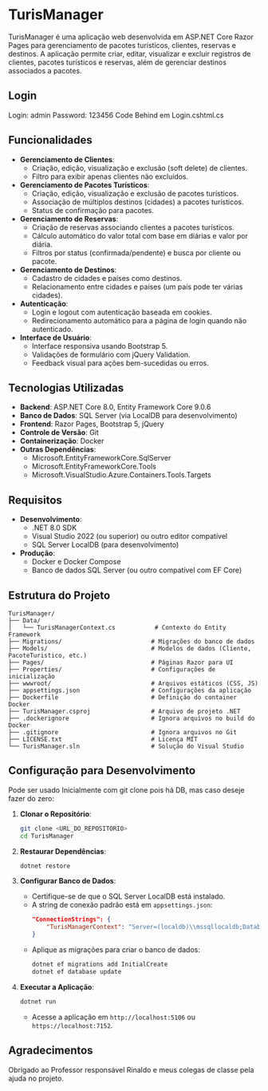 # TurisManager

TurisManager é uma aplicação web desenvolvida em ASP.NET Core Razor Pages para gerenciamento de pacotes turísticos, clientes, reservas e destinos. A aplicação permite criar, editar, visualizar e excluir registros de clientes, pacotes turísticos e reservas, além de gerenciar destinos associados a pacotes.

## Login

Login: admin
Password: 123456
Code Behind em Login.cshtml.cs

## Funcionalidades

- **Gerenciamento de Clientes**:
  - Criação, edição, visualização e exclusão (soft delete) de clientes.
  - Filtro para exibir apenas clientes não excluídos.
- **Gerenciamento de Pacotes Turísticos**:
  - Criação, edição, visualização e exclusão de pacotes turísticos.
  - Associação de múltiplos destinos (cidades) a pacotes turísticos.
  - Status de confirmação para pacotes.
- **Gerenciamento de Reservas**:
  - Criação de reservas associando clientes a pacotes turísticos.
  - Cálculo automático do valor total com base em diárias e valor por diária.
  - Filtros por status (confirmada/pendente) e busca por cliente ou pacote.
- **Gerenciamento de Destinos**:
  - Cadastro de cidades e países como destinos.
  - Relacionamento entre cidades e países (um país pode ter várias cidades).
- **Autenticação**:
  - Login e logout com autenticação baseada em cookies.
  - Redirecionamento automático para a página de login quando não autenticado.
- **Interface de Usuário**:
  - Interface responsiva usando Bootstrap 5.
  - Validações de formulário com jQuery Validation.
  - Feedback visual para ações bem-sucedidas ou erros.

## Tecnologias Utilizadas

- **Backend**: ASP.NET Core 8.0, Entity Framework Core 9.0.6
- **Banco de Dados**: SQL Server (via LocalDB para desenvolvimento)
- **Frontend**: Razor Pages, Bootstrap 5, jQuery
- **Controle de Versão**: Git
- **Containerização**: Docker
- **Outras Dependências**:
  - Microsoft.EntityFrameworkCore.SqlServer
  - Microsoft.EntityFrameworkCore.Tools
  - Microsoft.VisualStudio.Azure.Containers.Tools.Targets

## Requisitos

- **Desenvolvimento**:
  - .NET 8.0 SDK
  - Visual Studio 2022 (ou superior) ou outro editor compatível
  - SQL Server LocalDB (para desenvolvimento)
- **Produção**:
  - Docker e Docker Compose
  - Banco de dados SQL Server (ou outro compatível com EF Core)

## Estrutura do Projeto

```
TurisManager/
├── Data/
│   └── TurisManagerContext.cs           # Contexto do Entity Framework
├── Migrations/                         # Migrações do banco de dados
├── Models/                             # Modelos de dados (Cliente, PacoteTuristico, etc.)
├── Pages/                              # Páginas Razor para UI
├── Properties/                         # Configurações de inicialização
├── wwwroot/                            # Arquivos estáticos (CSS, JS)
├── appsettings.json                    # Configurações da aplicação
├── Dockerfile                          # Definição do container Docker
├── TurisManager.csproj                 # Arquivo de projeto .NET
├── .dockerignore                       # Ignora arquivos no build do Docker
├── .gitignore                          # Ignora arquivos no Git
├── LICENSE.txt                         # Licença MIT
└── TurisManager.sln                    # Solução do Visual Studio
```

## Configuração para Desenvolvimento

Pode ser usado Inicialmente com git clone pois há DB, mas caso deseje fazer do zero:

1. **Clonar o Repositório**:
   ```bash
   git clone <URL_DO_REPOSITORIO>
   cd TurisManager
   ```

2. **Restaurar Dependências**:
   ```bash
   dotnet restore
   ```

3. **Configurar Banco de Dados**:
   - Certifique-se de que o SQL Server LocalDB está instalado.
   - A string de conexão padrão está em `appsettings.json`:
     ```json
     "ConnectionStrings": {
         "TurisManagerContext": "Server=(localdb)\\mssqllocaldb;Database=TurisManager;Trusted_Connection=True;"
     }
     ```
   - Aplique as migrações para criar o banco de dados:
     ```bash
     dotnet ef migrations add InitialCreate
     dotnet ef database update
     ```

4. **Executar a Aplicação**:
   ```bash
   dotnet run
   ```
   - Acesse a aplicação em `http://localhost:5106` ou `https://localhost:7152`.

## Agradecimentos

Obrigado ao Professor responsável Rinaldo e meus colegas de classe pela ajuda no projeto.
